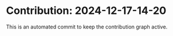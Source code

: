 # Contribution: 2024-12-17-14-20
This is an automated commit to keep the contribution graph active.
